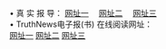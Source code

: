 &#8226; 真 实 报 导：
<a href="http://522.duckdns.org/read/" target="_blank">网址一</a>
　<a href="http://73.myz.info:81/" target="_blank">网址二</a>
　<a href="http://255.dtdns.net/read/" target="_blank">网址三</a>
　<br />
&#8226; TruthNews电子报(书) 在线阅读网址：<br />
  <a href="http://522.duckdns.org/read/" target="_blank">网址一</a>
  <a href="http://73.myz.info:81/" target="_blank">网址二</a>
<a href="http://255.dtdns.net/read/" target="_blank">网址三</a><br />
